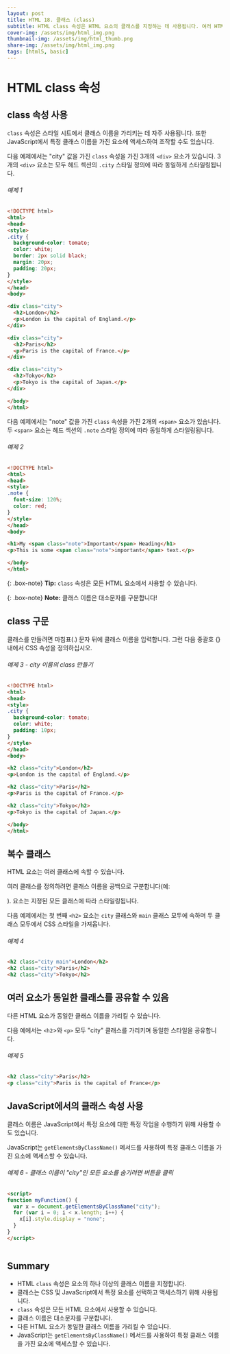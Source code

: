 ```yaml
---
layout: post
title: HTML 18. 클래스 (class)
subtitle: HTML class 속성은 HTML 요소의 클래스를 지정하는 데 사용됩니다. 여러 HTML 요소가 동일한 클래스를 공유할 수 있습니다.
cover-img: /assets/img/html_img.png
thumbnail-img: /assets/img/html_thumb.png
share-img: /assets/img/html_img.png
tags: [html5, basic]
---
```


# HTML class 속성

## class 속성 사용

```class``` 속성은 스타일 시트에서 클래스 이름을 가리키는 데 자주 사용됩니다. 또한 JavaScript에서 특정 클래스 이름을 가진 요소에 액세스하여 조작할 수도 있습니다.

다음 예제에서는 "city" 값을 가진 ```class``` 속성을 가진 3개의 ```<div>``` 요소가 있습니다. 3개의 ```<div>``` 요소는 모두 헤드 섹션의 ```.city``` 스타일 정의에 따라 동일하게 스타일링됩니다.

###### 예제 1

```html
<!DOCTYPE html>
<html>
<head>
<style>
.city {
  background-color: tomato;
  color: white;
  border: 2px solid black;
  margin: 20px;
  padding: 20px;
}
</style>
</head>
<body>

<div class="city">
  <h2>London</h2>
  <p>London is the capital of England.</p>
</div>

<div class="city">
  <h2>Paris</h2>
  <p>Paris is the capital of France.</p>
</div>

<div class="city">
  <h2>Tokyo</h2>
  <p>Tokyo is the capital of Japan.</p>
</div>

</body>
</html>
```

다음 예제에서는 "note" 값을 가진 ```class``` 속성을 가진 2개의 ```<span>``` 요소가 있습니다. 두 ```<span>``` 요소는 헤드 섹션의 ```.note``` 스타일 정의에 따라 동일하게 스타일링됩니다.

###### 예제 2

```html
<!DOCTYPE html>
<html>
<head>
<style>
.note {
  font-size: 120%;
  color: red;
}
</style>
</head>
<body>

<h1>My <span class="note">Important</span> Heading</h1>
<p>This is some <span class="note">important</span> text.</p>

</body>
</html>
```

{: .box-note}
**Tip:** ```class``` 속성은 모든 HTML 요소에서 사용할 수 있습니다.

{: .box-note}
**Note:** 클래스 이름은 대소문자를 구분합니다!

## class 구문

클래스를 만들려면 마침표(.) 문자 뒤에 클래스 이름을 입력합니다. 그런 다음 중괄호 {} 내에서 CSS 속성을 정의하십시오.

###### 예제 3 - city 이름의 class 만들기

```html
<!DOCTYPE html>
<html>
<head>
<style>
.city {
  background-color: tomato;
  color: white;
  padding: 10px;
}
</style>
</head>
<body>

<h2 class="city">London</h2>
<p>London is the capital of England.</p>

<h2 class="city">Paris</h2>
<p>Paris is the capital of France.</p>

<h2 class="city">Tokyo</h2>
<p>Tokyo is the capital of Japan.</p>

</body>
</html>
```

## 복수 클래스

HTML 요소는 여러 클래스에 속할 수 있습니다.

여러 클래스를 정의하려면 클래스 이름을 공백으로 구분합니다(예: <div class="city main">). 요소는 지정된 모든 클래스에 따라 스타일링됩니다.

다음 예제에서는 첫 번째 ```<h2>``` 요소는 ```city``` 클래스와 ```main``` 클래스 모두에 속하며 두 클래스 모두에서 CSS 스타일을 가져옵니다.

###### 예제 4
  
```html
<h2 class="city main">London</h2>
<h2 class="city">Paris</h2>
<h2 class="city">Tokyo</h2>
```
  
## 여러 요소가 동일한 클래스를 공유할 수 있음
  
다른 HTML 요소가 동일한 클래스 이름을 가리킬 수 있습니다.

다음 예에서는 ```<h2```>와 ```<p>``` 모두 "city" 클래스를 가리키며 동일한 스타일을 공유합니다.
  
###### 예제 5
  
```html
<h2 class="city">Paris</h2>
<p class="city">Paris is the capital of France</p>
```

## JavaScript에서의 클래스 속성 사용
  
클래스 이름은 JavaScript에서 특정 요소에 대한 특정 작업을 수행하기 위해 사용할 수도 있습니다.

JavaScript는 ```getElementsByClassName()``` 메서드를 사용하여 특정 클래스 이름을 가진 요소에 액세스할 수 있습니다.
  
###### 예제 6 - 클래스 이름이 "city"인 모든 요소를 숨기려면 버튼을 클릭
  
```html
<script>
function myFunction() {
  var x = document.getElementsByClassName("city");
  for (var i = 0; i < x.length; i++) {
    x[i].style.display = "none";
  }
}
</script>
 
```

## Summary

+ HTML ```class``` 속성은 요소의 하나 이상의 클래스 이름을 지정합니다.
+ 클래스는 CSS 및 JavaScript에서 특정 요소를 선택하고 액세스하기 위해 사용됩니다.
+ ```class``` 속성은 모든 HTML 요소에서 사용할 수 있습니다.
+ 클래스 이름은 대소문자를 구분합니다.
+ 다른 HTML 요소가 동일한 클래스 이름을 가리킬 수 있습니다.
+ JavaScript는 ```getElementsByClassName()``` 메서드를 사용하여 특정 클래스 이름을 가진 요소에 액세스할 수 있습니다.

